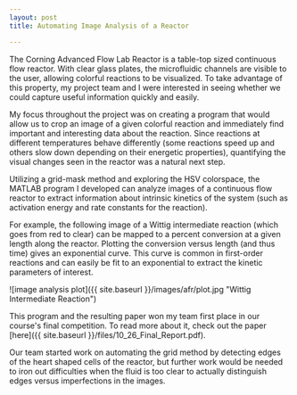 ```yaml
---
layout: post
title: Automating Image Analysis of a Reactor

---
```

The Corning Advanced Flow Lab Reactor is a table-top sized continuous flow reactor. With clear glass plates, the microfluidic channels are visible to the user, allowing colorful reactions to be visualized. To take advantage of this property, my project team and I were interested in seeing whether we could capture useful information quickly and easily. 

My focus throughout the project was on creating a program that would allow us to crop an image of a given colorful reaction and immediately find important and interesting data about the reaction. Since reactions at different temperatures behave differently (some reactions speed up and others slow down depending on their energetic properties), quantifying the visual changes seen in the reactor was a natural next step.

Utilizing a grid-mask method and exploring the HSV colorspace, the MATLAB program I developed can analyze images of a continuous flow reactor to extract information about intrinsic kinetics of the system (such as activation energy and rate constants for the reaction).

For example, the following image of a Wittig intermediate reaction (which goes from red to clear) can be mapped to a percent conversion at a given length along the reactor. Plotting the conversion versus length (and thus time) gives an exponential curve. This curve is common in first-order reactions and can easily be fit to an exponential to extract the kinetic parameters of interest.

![image analysis plot]({{ site.baseurl }}/images/afr/plot.jpg "Wittig Intermediate Reaction")

This program and the resulting paper won my team first place in our course's final competition. To read more about it, check out the paper [here]({{ site.baseurl }}/files/10_26_Final_Report.pdf).

Our team started work on automating the grid method by detecting edges of the heart shaped cells of the reactor, but further work would be needed to iron out difficulties when the fluid is too clear to actually distinguish edges versus imperfections in the images.
